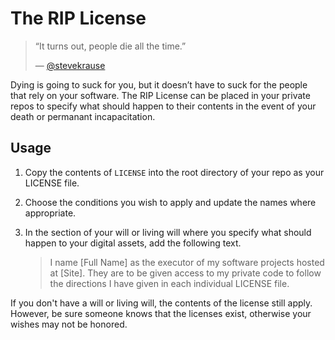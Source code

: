 # The RIP License

> “It turns out, people die all the time.”
>
> — [@stevekrause](https://github.com/stevekrause)

Dying is going to suck for you, but it doesn’t have to suck for the people that rely on your software. The RIP License can be placed in your private repos to specify what should happen to their contents in the event of your death or permanant incapacitation.

## Usage

1. Copy the contents of `LICENSE` into the root directory of your repo as your LICENSE file.

1. Choose the conditions you wish to apply and update the names where appropriate.

1. In the section of your will or living will where you specify what should happen to your digital assets, add the following text.

    > I name [Full Name] as the executor of my software projects hosted at [Site]. They are to be given access to my private code to follow the directions I have given in each individual LICENSE file.

If you don't have a will or living will, the contents of the license still apply. However, be sure someone knows that the licenses exist, otherwise your wishes may not be honored.
